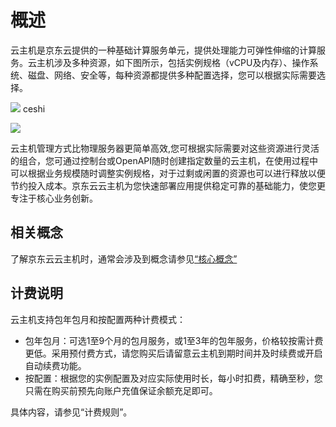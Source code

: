 # 概述
云主机是京东云提供的一种基础计算服务单元，提供处理能力可弹性伸缩的计算服务。云主机涉及多种资源，如下图所示，包括实例规格（vCPU及内存）、操作系统、磁盘、网络、安全等，每种资源都提供多种配置选择，您可以根据实际需要选择。

![](https://github.com/jdcloudcom/cn/blob/edit/image/vm/Product-Introduction-Overview.png)
ceshi 

![](../image/vm/Product-Introduction-Overview.png)

云主机管理方式比物理服务器更简单高效,您可根据实际需要对这些资源进行灵活的组合，您可通过控制台或OpenAPI随时创建指定数量的云主机，在使用过程中可以根据业务规模随时调整实例规格，对于过剩或闲置的资源也可以进行释放以便节约投入成本。京东云云主机为您快速部署应用提供稳定可靠的基础能力，使您更专注于核心业务创新。

## 相关概念
了解京东云云主机时，通常会涉及到概念请参见[“核心概念”](Core-Concepts.md)

## 计费说明
云主机支持包年包月和按配置两种计费模式：

* 包年包月：可选1至9个月的包月服务，或1至3年的包年服务，价格较按需计费更低。采用预付费方式，请您购买后请留意云主机到期时间并及时续费或开启自动续费功能。
* 按配置：根据您的实例配置及对应实际使用时长，每小时扣费，精确至秒，您只需在购买前预先向账户充值保证余额充足即可。

具体内容，请参见“计费规则”。 


